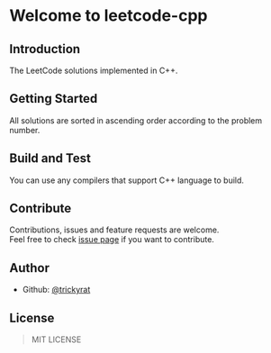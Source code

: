 # Welcome to leetcode-cpp

## Introduction

The LeetCode solutions implemented in C++.  

## Getting Started

All solutions are sorted in ascending order according to the problem number.  

## Build and Test

You can use any compilers that support C++ language to build.  

## Contribute

Contributions, issues and feature requests are welcome.  
Feel free to check [issue page](https://github.com/leetcode-cpp/issues) if you want to contribute.

## Author

- Github: [@trickyrat](https://github.com/trickyrat)

## License

> MIT LICENSE
